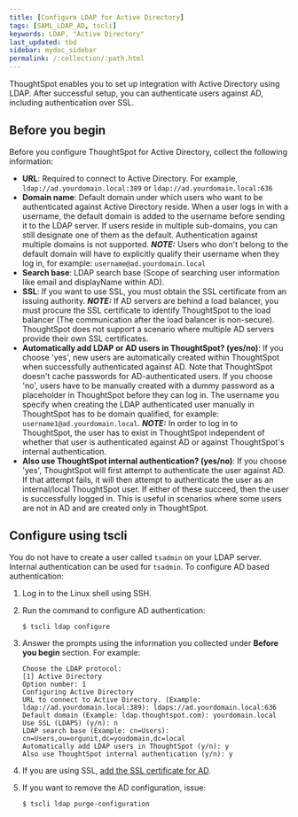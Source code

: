 ```yaml
---
title: [Configure LDAP for Active Directory]
tags: [SAML_LDAP_AD, tscli]
keywords: LDAP, "Active Directory"
last_updated: tbd
sidebar: mydoc_sidebar
permalink: /:collection/:path.html
---
```

ThoughtSpot enables you to set up integration with Active Directory using LDAP. After successful setup, you can authenticate users against AD, including authentication over SSL.


## Before you begin
Before you configure ThoughtSpot for Active Directory, collect the following information:
- **URL**: Required to connect to Active Directory. For example, `ldap://ad.yourdomain.local:389` or `ldap://ad.yourdomain.local:636`
- **Domain name**: Default domain under which users who want to be authenticated against Active Directory reside. When a user logs in with a username, the default domain is added to the username before sending it to the LDAP server. If users reside in multiple sub-domains, you can still designate one of them as the default. Authentication against multiple domains is not supported. **_NOTE:_** Users who don't belong to the default domain will have to explicitly qualify their username when they log in, for example: `username@ad.yourdomain.local`
- **Search base**: LDAP search base (Scope of searching user information like email and displayName within AD).
- **SSL**: If you want to use SSL, you must obtain the SSL certificate from an issuing authority. **_NOTE:_** If AD servers are behind a load balancer, you must procure the SSL certificate to identify ThoughtSpot to the load balancer (The communication after the load balancer is non-secure). ThoughtSpot does not support a scenario where multiple AD servers provide their own SSL certificates.
- **Automatically add LDAP or AD users in ThoughtSpot? (yes/no)**: If you choose 'yes', new users are automatically created within ThoughtSpot when successfully authenticated against AD. Note that ThoughtSpot doesn't cache passwords for AD-authenticated users. If you choose 'no', users have to be manually created with a dummy password as a placeholder in ThoughtSpot before they can log in. The username you specify when creating the LDAP authenticated user manually in ThoughtSpot has to be domain qualified, for example: `username1@ad.yourdomain.local`. **_NOTE:_** In order to log in to ThoughtSpot, the user has to exist in ThoughtSpot independent of whether that user is authenticated against AD or against ThoughtSpot's internal authentication.
- **Also use ThoughtSpot internal authentication? (yes/no)**: If you choose 'yes', ThoughtSpot will first attempt to authenticate the user against AD. If that attempt fails, it will then attempt to authenticate the user as an internal/local ThoughtSpot user. If either of these succeed, then the user is successfully logged in. This is useful in scenarios where some users are not in AD and are created only in ThoughtSpot.

<!-- ## Configure using Management Console

{% include note.html content="The Management Console is now available in beta for customers with ThoughtSpot 5.3 or newer." %}

To configure authentication via Active Directory:

1. Log into ThoughtSpot from a browser.
2. Click the **Admin** menu on the top navigation bar.

   ![]({{ site.baseurl }}/images/admin.png)

   This opens the ThoughtSpot Management Console.
3. Click **Settings** menu on the top navigation bar.

   ![]({{ site.baseurl }}/images/settings.png)

4. In the Settings panel, click **Authentication: Active Directory** and then  **Configure** option.

   ![]({{ site.baseurl }}/images/ad.png)  


5. Enter the active directory details with the information you gathered above in **Before you begin** section:

   ![]({{ site.baseurl }}/images/ad-configure.png)

   <table>
   <colgroup>
   <col width="20%" />
   <col width="80%" />
   </colgroup>
   <tr>
   <th>Field</th>
   <th>Description</th>
   </tr>
   <tr>
   <th>URL</th>
   <td>Specify the URL to connect to active directory.</td>
   </tr>
   <tr>
   <th>Domain name preferred</th>
   <td>Specify the preferred LDAP domain name.</td>
   </tr>
   <tr>
   <th>Search Base</th>
   <td>Specify the LDAP search base.</td>
   </tr>
   <tr>
   <th>Add users in ThoughtSpot?</th>
   <td>Select <b>Yes</b> to automatically add AD users to ThoughtSpot upon first successful authentication. For more information, see <b>Before you begin section</b>.</td>
   </tr>
   <tr>
   <th>SSL Required?</th>
   <td>If you are using SSL, add the **SSL Certificate** and specify the **Certificate Alias** for LDAP.
   </td>
   </tr>
   </table>

6. Click **Save** to configure the active directory configuration. 
-->
## Configure using tscli

You do not have to create a user called `tsadmin` on your LDAP server. Internal authentication can be used for `tsadmin`. To configure AD based authentication:

1. Log in to the Linux shell using SSH.
2. Run the command to configure AD authentication:

    ```
    $ tscli ldap configure
    ```

3. Answer the prompts using the information you collected under **Before you begin** section. For example:

    ```
    Choose the LDAP protocol:
    [1] Active Directory
    Option number: 1
    Configuring Active Directory
    URL to connect to Active Directory. (Example: ldap://ad.yourdomain.local:389): ldaps://ad.yourdomain.local:636
    Default domain (Example: ldap.thoughtspot.com): yourdomain.local
    Use SSL (LDAPS) (y/n): n
    LDAP search base (Example: cn=Users): cn=Users,ou=orgunit,dc=youdomain,dc=local
    Automatically add LDAP users in ThoughtSpot (y/n): y
    Also use ThoughtSpot internal authentication (y/n): y
    ```

4. If you are using SSL, [add the SSL certificate for AD](add-SSL-for-LDAP.html#).
5. If you want to remove the AD configuration, issue:

    ```
    $ tscli ldap purge-configuration
    ```
